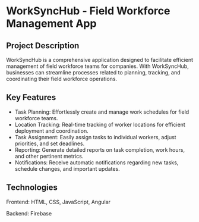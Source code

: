 # WorkSyncHub - Field Workforce Management App

## Project Description
WorkSyncHub is a comprehensive application designed to facilitate efficient management of field workforce teams for companies. With WorkSyncHub, businesses can streamline processes related to planning, tracking, and coordinating their field workforce operations.

## Key Features
 - Task Planning: Effortlessly create and manage work schedules for field workforce teams.
 - Location Tracking: Real-time tracking of worker locations for efficient deployment and coordination.
 - Task Assignment: Easily assign tasks to individual workers, adjust priorities, and set deadlines.
 - Reporting: Generate detailed reports on task completion, work hours, and other pertinent metrics.
 - Notifications: Receive automatic notifications regarding new tasks, schedule changes, and important updates.

## Technologies

Frontend: HTML, CSS, JavaScript, Angular

Backend: Firebase
